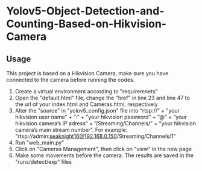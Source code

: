 # Yolov5-Object-Detection-and-Counting-Based-on-Hikvision-Camera
## Usage
This project is based on a Hikvision Camera, make sure you have connected to the camera before running the codes.
1. Create a virtual environment according to "requiremnets"
2. Open the "default.html" file, change the "href" in line 23 and line 47 to the url of your index.html and Cameras.html, respectively
3. Alter the "source" in "yolov5_config.json" file into “rtsp://” + ”your hikvision user name” + ”:” + ”your hikvision password” + ”@” + ”your hikvision camera’s IP adress” + ”/Streaming/Channels/” + ”your hikvision camera’s main stream number”. For example: "rtsp://admin:seaknight16@192.168.0.150/Streaming/Channels/1"
4. Run "web_main.py"
5. Click on "Cameras Management", then click on "view" in the new page
6. Make some movements before the camera. The results are saved in the "runs/detect/exp" files
